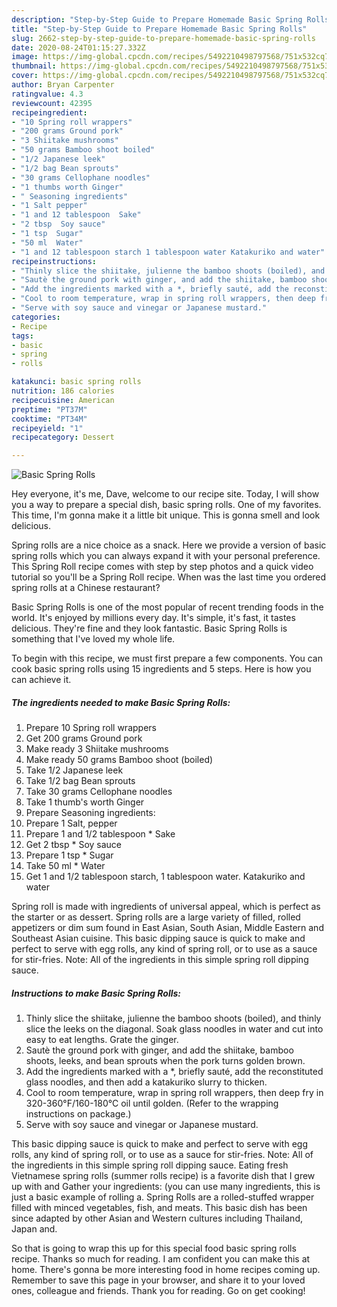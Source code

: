```yaml
---
description: "Step-by-Step Guide to Prepare Homemade Basic Spring Rolls"
title: "Step-by-Step Guide to Prepare Homemade Basic Spring Rolls"
slug: 2662-step-by-step-guide-to-prepare-homemade-basic-spring-rolls
date: 2020-08-24T01:15:27.332Z
image: https://img-global.cpcdn.com/recipes/5492210498797568/751x532cq70/basic-spring-rolls-recipe-main-photo.jpg
thumbnail: https://img-global.cpcdn.com/recipes/5492210498797568/751x532cq70/basic-spring-rolls-recipe-main-photo.jpg
cover: https://img-global.cpcdn.com/recipes/5492210498797568/751x532cq70/basic-spring-rolls-recipe-main-photo.jpg
author: Bryan Carpenter
ratingvalue: 4.3
reviewcount: 42395
recipeingredient:
- "10 Spring roll wrappers"
- "200 grams Ground pork"
- "3 Shiitake mushrooms"
- "50 grams Bamboo shoot boiled"
- "1/2 Japanese leek"
- "1/2 bag Bean sprouts"
- "30 grams Cellophane noodles"
- "1 thumbs worth Ginger"
- " Seasoning ingredients"
- "1 Salt pepper"
- "1 and 12 tablespoon  Sake"
- "2 tbsp  Soy sauce"
- "1 tsp  Sugar"
- "50 ml  Water"
- "1 and 12 tablespoon starch 1 tablespoon water Katakuriko and water"
recipeinstructions:
- "Thinly slice the shiitake, julienne the bamboo shoots (boiled), and thinly slice the leeks on the diagonal. Soak glass noodles in water and cut into easy to eat lengths. Grate the ginger."
- "Sautè the ground pork with ginger, and add the shiitake, bamboo shoots, leeks, and bean sprouts when the pork turns golden brown."
- "Add the ingredients marked with a *, briefly sauté, add the reconstituted glass noodles, and then add a katakuriko slurry to thicken."
- "Cool to room temperature, wrap in spring roll wrappers, then deep fry in 320-360°F/160-180°C oil until golden. (Refer to the wrapping instructions on package.)"
- "Serve with soy sauce and vinegar or Japanese mustard."
categories:
- Recipe
tags:
- basic
- spring
- rolls

katakunci: basic spring rolls 
nutrition: 186 calories
recipecuisine: American
preptime: "PT37M"
cooktime: "PT34M"
recipeyield: "1"
recipecategory: Dessert

---
```



![Basic Spring Rolls](https://img-global.cpcdn.com/recipes/5492210498797568/751x532cq70/basic-spring-rolls-recipe-main-photo.jpg)

Hey everyone, it's me, Dave, welcome to our recipe site. Today, I will show you a way to prepare a special dish, basic spring rolls. One of my favorites. This time, I'm gonna make it a little bit unique. This is gonna smell and look delicious.

Spring rolls are a nice choice as a snack. Here we provide a version of basic spring rolls which you can always expand it with your personal preference. This Spring Roll recipe comes with step by step photos and a quick video tutorial so you&#39;ll be a Spring Roll recipe. When was the last time you ordered spring rolls at a Chinese restaurant?

Basic Spring Rolls is one of the most popular of recent trending foods in the world. It's enjoyed by millions every day. It's simple, it's fast, it tastes delicious. They're fine and they look fantastic. Basic Spring Rolls is something that I've loved my whole life.


To begin with this recipe, we must first prepare a few components. You can cook basic spring rolls using 15 ingredients and 5 steps. Here is how you can achieve it.

<!--inarticleads1-->

##### The ingredients needed to make Basic Spring Rolls:

1. Prepare 10 Spring roll wrappers
1. Get 200 grams Ground pork
1. Make ready 3 Shiitake mushrooms
1. Make ready 50 grams Bamboo shoot (boiled)
1. Take 1/2 Japanese leek
1. Take 1/2 bag Bean sprouts
1. Take 30 grams Cellophane noodles
1. Take 1 thumb&#39;s worth Ginger
1. Prepare  Seasoning ingredients:
1. Prepare 1 Salt, pepper
1. Prepare 1 and 1/2 tablespoon * Sake
1. Get 2 tbsp * Soy sauce
1. Prepare 1 tsp * Sugar
1. Take 50 ml * Water
1. Get 1 and 1/2 tablespoon starch, 1 tablespoon water. Katakuriko and water


Spring roll is made with ingredients of universal appeal, which is perfect as the starter or as dessert. Spring rolls are a large variety of filled, rolled appetizers or dim sum found in East Asian, South Asian, Middle Eastern and Southeast Asian cuisine. This basic dipping sauce is quick to make and perfect to serve with egg rolls, any kind of spring roll, or to use as a sauce for stir-fries. Note: All of the ingredients in this simple spring roll dipping sauce. 

<!--inarticleads2-->

##### Instructions to make Basic Spring Rolls:

1. Thinly slice the shiitake, julienne the bamboo shoots (boiled), and thinly slice the leeks on the diagonal. Soak glass noodles in water and cut into easy to eat lengths. Grate the ginger.
1. Sautè the ground pork with ginger, and add the shiitake, bamboo shoots, leeks, and bean sprouts when the pork turns golden brown.
1. Add the ingredients marked with a *, briefly sauté, add the reconstituted glass noodles, and then add a katakuriko slurry to thicken.
1. Cool to room temperature, wrap in spring roll wrappers, then deep fry in 320-360°F/160-180°C oil until golden. (Refer to the wrapping instructions on package.)
1. Serve with soy sauce and vinegar or Japanese mustard.


This basic dipping sauce is quick to make and perfect to serve with egg rolls, any kind of spring roll, or to use as a sauce for stir-fries. Note: All of the ingredients in this simple spring roll dipping sauce. Eating fresh Vietnamese spring rolls (summer rolls recipe) is a favorite dish that I grew up with and Gather your ingredients: (you can use many ingredients, this is just a basic example of rolling a. Spring Rolls are a rolled-stuffed wrapper filled with minced vegetables, fish, and meats. This basic dish has been since adapted by other Asian and Western cultures including Thailand, Japan and. 

So that is going to wrap this up for this special food basic spring rolls recipe. Thanks so much for reading. I am confident you can make this at home. There's gonna be more interesting food in home recipes coming up. Remember to save this page in your browser, and share it to your loved ones, colleague and friends. Thank you for reading. Go on get cooking!
